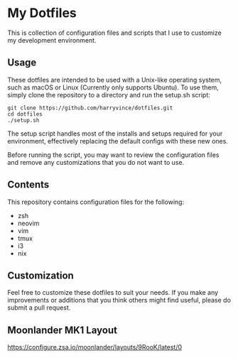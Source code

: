 # My Dotfiles

This is collection of configuration files and scripts that I use to customize my development environment.

## Usage
These dotfiles are intended to be used with a Unix-like operating system, such as macOS or Linux (Currently only supports Ubuntu).
To use them, simply clone the repository to a directory and run the setup.sh script:
```
git clone https://github.com/harryvince/dotfiles.git
cd dotfiles
./setup.sh
```
The setup script handles most of the installs and setups required for your environment, effectively replacing the default configs with
these new ones.

Before running the script, you may want to review the configuration files and remove any customizations that you do not want to use.

## Contents
This repository contains configuration files for the following:
- zsh
- neovim
- vim
- tmux
- i3
- nix

## Customization
Feel free to customize these dotfiles to suit your needs. If you make any improvements or additions that you think others might
find useful, please do submit a pull request.

## Moonlander MK1 Layout
https://configure.zsa.io/moonlander/layouts/9RooK/latest/0
